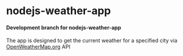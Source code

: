 <h1><b>nodejs-weather-app</b></h1>

<h4>Development branch for nodejs-weather-app</h4>

The app is designed to get the current weather for a specified city via <a href="https://www.openweathermap.org">OpenWeatherMap.org</a> API
